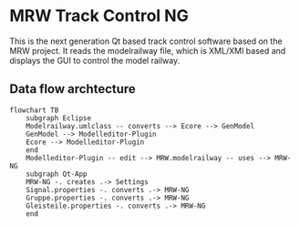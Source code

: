 # MRW Track Control NG
This is the next generation Qt based track control software based on the MRW
project. It reads the modelrailway file, which is XML/XMI based and displays
the GUI to control the model railway.

## Data flow archtecture

```mermaid
flowchart TB
	subgraph Eclipse
	Modelrailway.umlclass -- converts --> Ecore --> GenModel
	GenModel --> Modelleditor-Plugin
	Ecore --> Modelleditor-Plugin
	end
	Modelleditor-Plugin -- edit --> MRW.modelrailway -- uses --> MRW-NG
	subgraph Qt-App
	MRW-NG -. creates .-> Settings
	Signal.properties -. converts .-> MRW-NG
	Gruppe.properties -. converts .-> MRW-NG
	Gleisteile.properties -. converts .-> MRW-NG
	end
```
